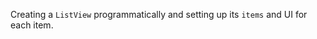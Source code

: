 Creating a `ListView` programmatically and setting up its `items` and UI for each item.
<snippet id='create-list-view-code' />
<snippet id='create-list-view-code-ts' />